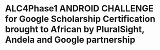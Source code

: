 # ALC4Phase1 ANDROID CHALLENGE for Google Scholarship Certification brought to African by PluralSight, Andela and Google partnership
